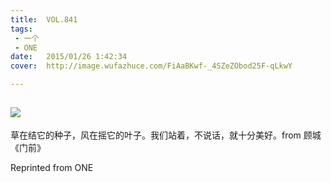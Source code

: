 ```yaml
---
title:	VOL.841
tags:
 - 一个
 - ONE
date:	2015/01/26 1:42:34
cover:	http://image.wufazhuce.com/FiAaBKwf-_4SZeZObod25F-qLkwY

---
```

![](http://image.wufazhuce.com/FiAaBKwf-_4SZeZObod25F-qLkwY)
---

草在结它的种子，风在摇它的叶子。我们站着，不说话，就十分美好。from 顾城《门前》
 
Reprinted from ONE
